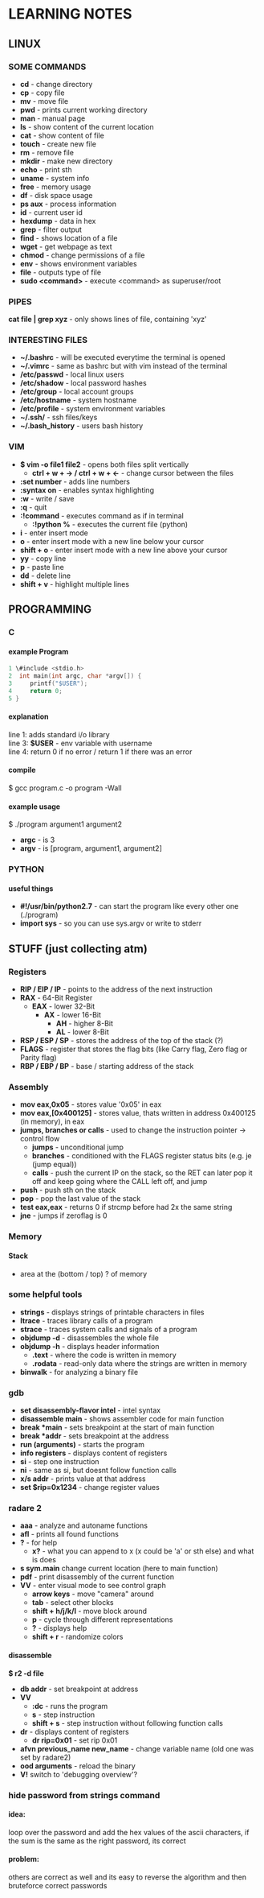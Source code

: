 # LEARNING NOTES

## LINUX

### SOME COMMANDS

- **cd** - change directory
- **cp** - copy file
- **mv** - move file
- **pwd** - prints current working directory
- **man** - manual page
- **ls** - show content of the current location
- **cat** - show content of file
- **touch** - create new file
- **rm** - remove file
- **mkdir** - make new directory
- **echo** - print sth
- **uname** - system info
- **free** - memory usage
- **df** - disk space usage
- **ps aux** - process information
- **id** - current user id
- **hexdump** - data in hex
- **grep** - filter output
- **find** - shows location of a file
- **wget** - get webpage as text
- **chmod** - change permissions of a file
- **env** - shows environment variables
- **file** - outputs type of file
- **sudo &lt;command&gt;** - execute &lt;command&gt; as superuser/root

### PIPES

**cat file | grep xyz** - only shows lines of file, containing 'xyz'

### INTERESTING FILES

- **~/.bashrc** - will be executed everytime the terminal is opened
- **~/.vimrc** - same as bashrc but with vim instead of the terminal
- **/etc/passwd** - local linux users
- **/etc/shadow** - local password hashes
- **/etc/group** - local account groups
- **/etc/hostname** - system hostname
- **/etc/profile** - system environment variables
- **~/.ssh/** - ssh files/keys
- **~/.bash_history** - users bash history

### VIM

- **$ vim -o file1 file2** - opens both files split vertically
  - **ctrl + w + -> / ctrl + w + <-** - change cursor between the files
- **:set number** - adds line numbers
- **:syntax on** - enables syntax highlighting
- **:w** - write / save
- **:q** - quit
- **:!command** - executes command as if in terminal
  - **:!python %** - executes the current file (python)
- **i** - enter insert mode
- **o** - enter insert mode with a new line below your cursor
- **shift + o** - enter insert mode with a new line above your cursor
- **yy** - copy line
- **p** - paste line
- **dd** - delete line
- **shift + v** - highlight multiple lines

## PROGRAMMING

### C

#### example Program

```C
1 \#include <stdio.h>
2  int main(int argc, char *argv[]) {
3     printf("$USER");
4     return 0;
5 }
```

#### explanation

line 1: adds standard i/o library<br/>
line 3: **$USER** - env variable with username<br/>
line 4: return 0 if no error / return 1 if there was an error

#### compile

$ gcc program.c -o program -Wall

#### example usage

$ ./program argument1 argument2

- **argc** - is 3
- **argv** - is \[program, argument1, argument2\]

### PYTHON

#### useful things

- **#!/usr/bin/python2.7** - can start the program like every other one (./program)
- **import sys** - so you can use sys.argv or write to stderr

## STUFF (just collecting atm)

### Registers

- **RIP / EIP / IP** - points to the address of the next instruction
- **RAX** - 64-Bit Register
  - **EAX** - lower 32-Bit
    - **AX** - lower 16-Bit   
      - **AH** - higher 8-Bit
      - **AL** - lower 8-Bit
- **RSP / ESP / SP** - stores the address of the top of the stack (?)
- **FLAGS** - register that stores the flag bits (like Carry flag, Zero flag or Parity flag)
- **RBP / EBP / BP** - base / starting address of the stack

### Assembly

- **mov eax,0x05** - stores value '0x05' in eax
- **mov eax,\[0x400125\]** - stores value, thats written in address 0x400125 (in memory), in eax
- **jumps, branches or calls** - used to change the instruction pointer -> control flow
  - **jumps** - unconditional jump
  - **branches** - conditioned with the FLAGS register status bits (e.g. je (jump equal))
  - **calls** - push the current IP on the stack, so the RET can later pop it off and keep going where the CALL left off, and jump
- **push** - push sth on the stack
- **pop** - pop the last value of the stack
- **test eax,eax** - returns 0 if strcmp before had 2x the same string
- **jne** - jumps if zeroflag is 0

### Memory

#### Stack

- area at the (bottom / top) ? of memory

### some helpful tools

- **strings** - displays strings of printable characters in files
- **ltrace** - traces library calls of a program
- **strace** - traces system calls and signals of a program
- **objdump -d** - disassembles the whole file
- **objdump -h** - displays header information
  - **.text** - where the code is written in memory
  - **.rodata** - read-only data where the strings are written in memory
- **binwalk** - for analyzing a binary file

### gdb

- **set disassembly-flavor intel** - intel syntax
- **disassemble main** - shows assembler code for main function
- **break \*main** - sets breakpoint at the start of main function
- **break \*addr** - sets breakpoint at the address
- **run (arguments)** - starts the program
- **info registers** - displays content of registers
- **si** - step one instruction
- **ni** - same as si, but doesnt follow function calls
- **x/s addr** - prints value at that address
- **set $rip=0x1234** - change register values

### radare 2

- **aaa** - analyze and autoname functions
- **afl** - prints all found functions
- **?** - for help
  - **x?** - what you can append to x (x could be 'a' or sth else) and what is does
- **s sym.main** change current location (here to main function)
- **pdf** - print disassembly of the current function
- **VV** - enter visual mode to see control graph
  - **arrow keys** - move "camera" around
  - **tab** - select other blocks
  - **shift + h/j/k/l** - move block around
  - **p** - cycle through different representations
  - **?** - displays help
  - **shift + r** - randomize colors

#### disassemble
**$ r2 -d file**

- **db addr** - set breakpoint at address
- **VV**
  - **:dc** - runs the program
  - **s** - step instruction
  - **shift + s** - step instruction without following function calls
- **dr** - displays content of registers
  - **dr rip=0x01** - set rip 0x01
- **afvn previous_name new_name** - change variable name (old one was set by radare2)
- **ood arguments** - reload the binary
- **V!** switch to 'debugging overview'?

### hide password from strings command

#### idea:
loop over the password and add the hex values of the ascii characters, if the sum is the same as the right password, its correct

#### problem:
others are correct as well and its easy to reverse the algorithm and then bruteforce correct passwords
